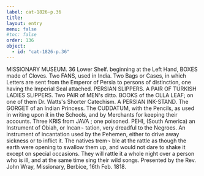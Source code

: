 ```yaml
---
label: cat-1826-p.36
title: 
layout: entry
menu: false
#toc: false
order: 136
object:
  - id: "cat-1826-p.36"
---
```


MISSIONARY MUSEUM.
36
Lower Shelf. beginning at the Left Hand,
BOXES made of Cloves.
Two FANS, used in India.
Two Bags or Cases, in which Letters are sent from the
Emperor of Persia to persons of distinction, one
having the Imperial Seal attached.
PERSIAN SLIPPERS.
A PAIR OF TURKISH LADIES SLIPPERS.
Two PAIR of MEN's ditto.
BOOKS of the OLLA LEAF; on one of them Dr. Watts's
Shorter Catechism.
A PERSIAN INK-STAND.
The GORGET of an Indian Princess.
The CUDDATUM, with the Pencils, as used in writing
upon it in the Schools, and by Merchants for keeping
their accounts.
Three KRIS from JAVA ; one poisoned.
PEHI, (South America) an Instrument of Obiah, or Incan¬
tation, very dreadful to the Negroes.
An instrument of incantation used by the Pehemen, either
to drive away sickness or to inflict it. The natives trem¬
ble at the rattle as though the earth were opening to
swallow them up, and would not dare to shake it except
on special occasions. They will rattle it a whole night
over a person who is ill, and at the same time sing their
wild songs.
Presented by the Rev. John Wray, Missionary, Berbice,
16th Feb. 1818.
